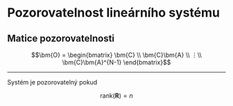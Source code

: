 Pozorovatelnost lineárního systému
==================================

## Matice pozorovatelnosti
```math
\bm{O}
=
\begin{bmatrix}
	\bm{C} \\
	\bm{C}\bm{A} \\
	⋮\\
	\bm{C}\bm{A}^{N-1}
\end{bmatrix}
```

---

Systém je pozorovatelný pokud
```math
\text{rank}(\bm{R}) = n
```
